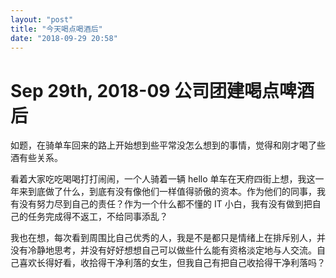 ```yaml
---
layout: "post"
title: "今天喝点喝酒后"
date: "2018-09-29 20:58"
---
```


# Sep 29th, 2018-09 公司团建喝点啤酒后

如题，在骑单车回来的路上开始想到些平常没怎么想到的事情，觉得和刚才喝了些酒有些关系。

看着大家吃吃喝喝打打闹闹，一个人骑着一辆 hello 单车在天府四街上想，我这一年来到底做了什么，到底有没有像他们一样值得骄傲的资本。作为他们的同事，我有没有努力尽到自己的责任？作为一个什么都不懂的 IT 小白，我有没有做到把自己的任务完成得不返工，不给同事添乱？

我也在想，每次看到周围比自己优秀的人，我是不是都只是情绪上在排斥别人，并没有冷静地思考，并没有好好想想自己可以做些什么能有资格淡定地与人交流。自己喜欢长得好看，收拾得干净利落的女生，但我自己有把自己收拾得干净利落吗？
